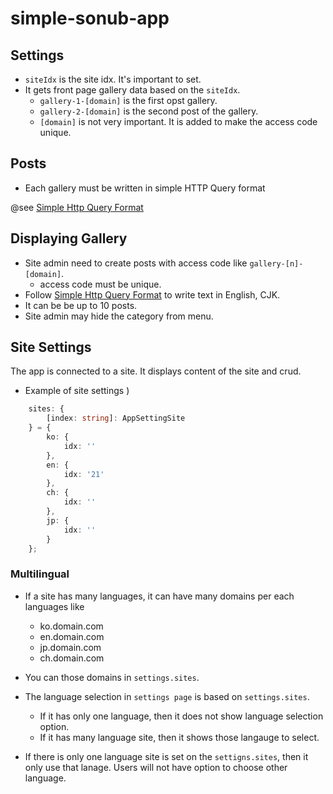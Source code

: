 # simple-sonub-app

## Settings

* `siteIdx` is the site idx. It's important to set.
* It gets front page gallery data based on the `siteIdx`.
  * `gallery-1-[domain]` is the first opst gallery.
  * `gallery-2-[domain]` is the second post of the gallery.
  * `[domain]` is not very important. It is added to make the access code unique.

## Posts

* Each gallery must be written in simple HTTP Query format

@see [Simple Http Query Format](https://docs.google.com/document/d/1nOEJVDilLbF0sNCkkRGcDwdT3rDLZp3h59oQ77BIdp4/edit#heading=h.3pfuj3qawphf)

## Displaying Gallery

* Site admin need to create posts with access code like `gallery-[n]-[domain]`.
  * access code must be unique.
* Follow [Simple Http Query Format](https://docs.google.com/document/d/1nOEJVDilLbF0sNCkkRGcDwdT3rDLZp3h59oQ77BIdp4/edit#heading=h.3pfuj3qawphf) to write text in English, CJK.
* It can be be up to 10 posts.
* Site admin may hide the category from menu.

## Site Settings

The app is connected to a site.
It displays content of the site and crud.

* Example of site settings )

```` ts
    sites: {
        [index: string]: AppSettingSite
    } = {
        ko: {
            idx: ''
        },
        en: {
            idx: '21'
        },
        ch: {
            idx: ''
        },
        jp: {
            idx: ''
        }
    };
````


### Multilingual

* If a site has many languages, it can have many domains per each languages like
  * ko.domain.com
  * en.domain.com
  * jp.domain.com
  * ch.domain.com

* You can those domains in `settings.sites`.
* The language selection in `settings page` is based on `settings.sites`.
  * If it has only one language, then it does not show language selection option.
  * If it has many language site, then it shows those langauge to select.

* If there is only one language site is set on the `settigns.sites`,
  then it only use that lanage.
  Users will not have option to choose other language.